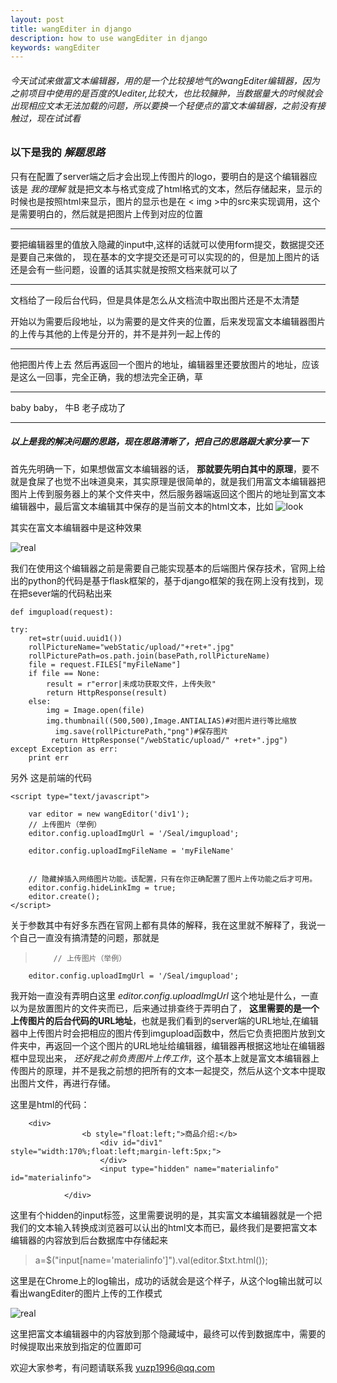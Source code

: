 ```yaml
---
layout: post
title: wangEditer in django
description: how to use wangEditer in django
keywords: wangEditer
---
```


###### 今天试试来做富文本编辑器，用的是一个比较接地气的wangEditer编辑器，因为之前项目中使用的是百度的Uediter,比较大，也比较臃肿，当数据量大的时候就会出现相应文本无法加载的问题，所以要换一个轻便点的富文本编辑器，之前没有接触过，现在试试看

### 以下是我的 *解题思路*

只有在配置了server端之后才会出现上传图片的logo，要明白的是这个编辑器应该是 *我的理解* 就是把文本与格式变成了html格式的文本，然后存储起来，显示的时候也是按照html来显示，图片的显示也是在 < img >中的src来实现调用，这个是需要明白的，然后就是把图片上传到对应的位置
***
要把编辑器里的值放入隐藏的input中,这样的话就可以使用form提交，数据提交还是要自己来做的，
现在基本的文字提交还是可可以实现的的，但是加上图片的话还是会有一些问题，设置的话其实就是按照文档来就可以了

***
文档给了一段后台代码，但是具体是怎么从文档流中取出图片还是不太清楚

开始以为需要后段地址，以为需要的是文件夹的位置，后来发现富文本编辑器图片的上传与其他的上传是分开的，并不是并列一起上传的

****
他把图片传上去 然后再返回一个图片的地址，编辑器里还要放图片的地址，应该是这么一回事，完全正确，我的想法完全正确，草

***
baby baby， 牛B 老子成功了
***
##### 以上是我的解决问题的思路，现在思路清晰了，把自己的思路跟大家分享一下

首先先明确一下，如果想做富文本编辑器的话， **那就要先明白其中的原理**，要不就是食屎了也觉不出味道臭来，其实原理是很简单的，就是我们用富文本编辑器把图片上传到服务器上的某个文件夹中，然后服务器端返回这个图片的地址到富文本编辑器中，最后富文本编辑其中保存的是当前文本的html文本，比如
![look](https://raw.githubusercontent.com/yuzp1996/yuzp1996.github.io/master/websites/look.png)

其实在富文本编辑器中是这种效果

![real](https://raw.githubusercontent.com/yuzp1996/yuzp1996.github.io/master/websites/real.png)



我们在使用这个编辑器之前是需要自己能实现基本的后端图片保存技术，官网上给出的python的代码是基于flask框架的，基于django框架的我在网上没有找到，现在把sever端的代码粘出来

    def imgupload(request):

    try:
        ret=str(uuid.uuid1())
        rollPictureName="webStatic/upload/"+ret+".jpg"
        rollPicturePath=os.path.join(basePath,rollPictureName)
        file = request.FILES["myFileName"]
        if file == None:
            result = r"error|未成功获取文件，上传失败"
            return HttpResponse(result)
        else:
            img = Image.open(file)
            img.thumbnail((500,500),Image.ANTIALIAS)#对图片进行等比缩放
              img.save(rollPicturePath,"png")#保存图片
             return HttpResponse("/webStatic/upload/" +ret+".jpg")
    except Exception as err:
        print err



另外 这是前端的代码

    <script type="text/javascript">

        var editor = new wangEditor('div1');
        // 上传图片（举例）
        editor.config.uploadImgUrl = '/Seal/imgupload';

        editor.config.uploadImgFileName = 'myFileName'


        // 隐藏掉插入网络图片功能。该配置，只有在你正确配置了图片上传功能之后才可用。
        editor.config.hideLinkImg = true;
        editor.create();
    </script>


关于参数其中有好多东西在官网上都有具体的解释，我在这里就不解释了，我说一个自己一直没有搞清楚的问题，那就是


>         // 上传图片（举例）  
        editor.config.uploadImgUrl = '/Seal/imgupload';



我开始一直没有弄明白这里 *editor.config.uploadImgUrl* 这个地址是什么，一直以为是放置图片的文件夹而已，后来通过排查终于弄明白了， **这里需要的是一个上传图片的后台代码的URL地址**，也就是我们看到的server端的URL地址,在编辑器中上传图片时会把相应的图片传到imgupload函数中，然后它负责把图片放到文件夹中，再返回一个这个图片的URL地址给编辑器，编辑器再根据这地址在编辑器框中显现出来， *还好我之前负责图片上传工作*，这个基本上就是富文本编辑器上传图片的原理，并不是我之前想的把所有的文本一起提交，然后从这个文本中提取出图片文件，再进行存储。

这里是html的代码：


   		<div>
                    <b style="float:left;">商品介绍:</b>
                        <div id="div1" style="width:170%;float:left;margin-left:5px;">
                        </div>
                        <input type="hidden" name="materialinfo" id="materialinfo">

                </div>



这里有个hidden的input标签，这里需要说明的是，其实富文本编辑器就是一个把我们的文本输入转换成浏览器可以认出的html文本而已，最终我们是要把富文本编辑器的内容放到后台数据库中存储起来

>  a=$("input[name='materialinfo']").val(editor.$txt.html());

这里是在Chrome上的log输出，成功的话就会是这个样子，从这个log输出就可以看出wangEditer的图片上传的工作模式

![real](https://raw.githubusercontent.com/yuzp1996/yuzp1996.github.io/master/websites/pro.png)




这里把富文本编辑器中的内容放到那个隐藏域中，最终可以传到数据库中，需要的时候提取出来放到指定的位置即可



欢迎大家参考，有问题请联系我 yuzp1996@qq.com
